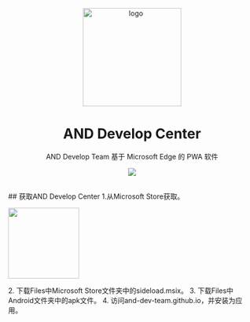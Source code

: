 <div align="center">
    <img align="center" src="https://and-dev-team.github.io/img/team.svg" alt="logo" width="200">
    <h1 align="center">AND Develop Center</h1>
    <p align="center">AND Develop Team 基于 Microsoft Edge 的 PWA 软件</p>
    <p align="center">
        <img src="https://and-dev-team.github.io/img/team3.svg"/>
    </p>
    </br>
</div>
## 获取AND Develop Center
1.从Microsoft Store获取。
<p align="left">
  <a title="Get from Microsoft Store" href="https://apps.microsoft.com/store/detail/and-develop-center/9MZN3SPB8NS5" target="_blank">
    <picture>
      <source srcset="https://get.microsoft.com/images/en-US%20light.svg" media="(prefers-color-scheme: dark)" />
      <source srcset="https://get.microsoft.com/images/en-US%20dark.svg" media="(prefers-color-scheme: light), (prefers-color-scheme: no-preference)" />
      <img src="https://get.microsoft.com/images/en-US%20dark.svg" width=144 />
    </picture>
  </a>
</p>
2. 下载Files中Microsoft Store文件夹中的sideload.msix。
3. 下载Files中Android文件夹中的apk文件。
4. 访问and-dev-team.github.io，并安装为应用。


